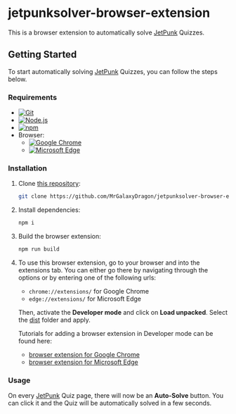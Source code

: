 # jetpunksolver-browser-extension

This is a browser extension to automatically solve [JetPunk](https://www.jetpunk.com/) Quizzes.

## Getting Started

To start automatically solving [JetPunk](https://www.jetpunk.com/) Quizzes, you can follow the steps below.

### Requirements

- [![Git](https://img.shields.io/badge/Git-gray?logo=git)](https://git-scm.com/)
- [![Node.js](https://img.shields.io/badge/Node.js-gray?logo=nodedotjs)](https://nodejs.org/en)
- [![npm](https://img.shields.io/badge/npm-gray?logo=npm)](https://www.npmjs.com/)
- Browser:
    - [![Google Chrome](https://img.shields.io/badge/Google_Chrome-gray?logo=googlechrome)](https://www.google.com/intl/en_us/chrome/)
    - [![Microsoft Edge](https://img.shields.io/badge/Microsoft_Edge-gray?logo=msedge)](https://www.microsoft.com/en-us/edge/)

### Installation

1. Clone [this repository](https://github.com/MrGalaxyDragon/jetpunksolver-browser-extension):
    ```sh
    git clone https://github.com/MrGalaxyDragon/jetpunksolver-browser-extension.git
    ```
2. Install dependencies:
    ```sh
    npm i
    ```
3. Build the browser extension:
    ```sh
    npm run build
    ```
4.  To use this browser extension, go to your browser and into the extensions tab.
    You can either go there by navigating through the options or by entering one of the following urls:
    - `chrome://extensions/` for Google Chrome
    - `edge://extensions/` for Microsoft Edge

    Then, activate the **Developer mode** and click on **Load unpacked**.
    Select the [dist](/dist) folder and apply.
    
    Tutorials for adding a browser extension in Developer mode can be found here:
    - [browser extension for Google Chrome](https://developer.chrome.com/docs/extensions/get-started/tutorial/hello-world)
    - [browser extension for Microsoft Edge](https://learn.microsoft.com/en-us/microsoft-edge/extensions/getting-started/picture-viewer-popup-webpage)

### Usage

On every [JetPunk](https://www.jetpunk.com/) Quiz page, there will now be an **Auto-Solve** button.
You can click it and the Quiz will be automatically solved in a few seconds.